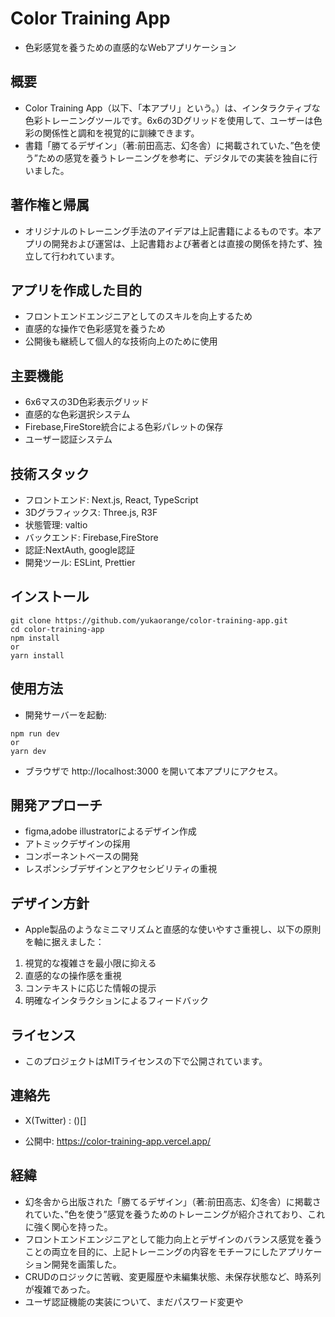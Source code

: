 # Color Training App

- 色彩感覚を養うための直感的なWebアプリケーション

## 概要

- Color Training App（以下、「本アプリ」という。）は、インタラクティブな色彩トレーニングツールです。6x6の3Dグリッドを使用して、ユーザーは色彩の関係性と調和を視覚的に訓練できます。
- 書籍「勝てるデザイン」（著:前田高志、幻冬舎）に掲載されていた、”色を使う”ための感覚を養うトレーニングを参考に、デジタルでの実装を独自に行いました。

## 著作権と帰属

- オリジナルのトレーニング手法のアイデアは上記書籍によるものです。本アプリの開発および運営は、上記書籍および著者とは直接の関係を持たず、独立して行われています。

## アプリを作成した目的

- フロントエンドエンジニアとしてのスキルを向上するため
- 直感的な操作で色彩感覚を養うため
- 公開後も継続して個人的な技術向上のために使用

## 主要機能

- 6x6マスの3D色彩表示グリッド
- 直感的な色彩選択システム
- Firebase,FireStore統合による色彩パレットの保存
- ユーザー認証システム

## 技術スタック

- フロントエンド: Next.js, React, TypeScript
- 3Dグラフィックス: Three.js, R3F
- 状態管理: valtio
- バックエンド: Firebase,FireStore
- 認証:NextAuth, google認証
- 開発ツール: ESLint, Prettier

## インストール

```
git clone https://github.com/yukaorange/color-training-app.git
cd color-training-app
npm install
or
yarn install
```

## 使用方法

- 開発サーバーを起動:

```
npm run dev
or
yarn dev
```

- ブラウザで http://localhost:3000 を開いて本アプリにアクセス。

## 開発アプローチ

- figma,adobe illustratorによるデザイン作成
- アトミックデザインの採用
- コンポーネントベースの開発
- レスポンシブデザインとアクセシビリティの重視

## デザイン方針

- Apple製品のようなミニマリズムと直感的な使いやすさ重視し、以下の原則を軸に据えました：

1. 視覚的な複雑さを最小限に抑える
2. 直感的なの操作感を重視
3. コンテキストに応じた情報の提示
4. 明確なインタラクションによるフィードバック

## ライセンス

- このプロジェクトはMITライセンスの下で公開されています。

## 連絡先

- X(Twitter) : ()[]

- 公開中: https://color-training-app.vercel.app/

## 経緯

- 幻冬舎から出版された「勝てるデザイン」（著:前田高志、幻冬舎）に掲載されていた、”色を使う”感覚を養うためのトレーニングが紹介されており、これに強く関心を持った。
- フロントエンドエンジニアとして能力向上とデザインのバランス感覚を養うことの両立を目的に、上記トレーニングの内容をモチーフにしたアプリケーション開発を画策した。
- CRUDのロジックに苦戦、変更履歴や未編集状態、未保存状態など、時系列が複雑であった。
- ユーザ認証機能の実装について、まだパスワード変更や
